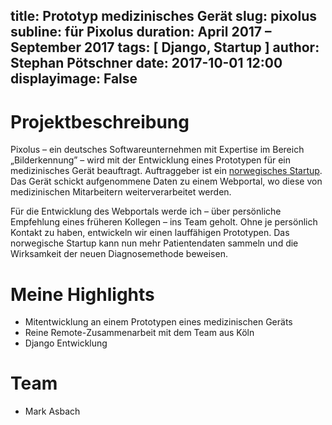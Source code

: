title: Prototyp medizinisches Gerät
slug: pixolus
subline: für Pixolus
duration: April 2017 – September 2017
tags: [ Django, Startup ]
author: Stephan Pötschner
date: 2017-10-01 12:00
displayimage: False
---

# Projektbeschreibung

Pixolus – ein deutsches Softwareunternehmen mit Expertise im Bereich „Bilderkennung” – wird mit der Entwicklung eines 
Prototypen für ein medizinisches Gerät beauftragt. Auftraggeber ist ein <a target="_blank" href="https://odimedical.com/">norwegisches Startup</a>.   
Das Gerät schickt aufgenommene Daten zu einem Webportal, wo diese von medizinischen Mitarbeitern weiterverarbeitet werden.

Für die Entwicklung des Webportals werde ich – über persönliche Empfehlung eines früheren Kollegen – ins Team geholt.
Ohne je persönlich Kontakt zu haben, entwickeln wir einen lauffähigen Prototypen. 
Das norwegische Startup kann nun mehr Patientendaten sammeln und die Wirksamkeit 
der neuen Diagnosemethode beweisen.


# Meine Highlights

* Mitentwicklung an einem Prototypen eines medizinischen Geräts 
* Reine Remote-Zusammenarbeit mit dem Team aus Köln 
* Django Entwicklung

# Team

* Mark Asbach
